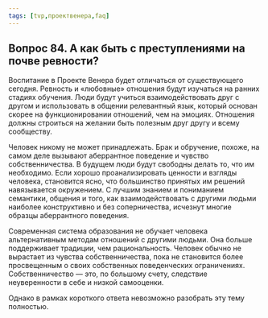 ```yaml
---
tags: [tvp,проектвенера,faq]
---
```

## Вопрос 84. А как быть с преступлениями на почве ревности?

Воспитание в Проекте Венера будет отличаться от существующего сегодня. Ревность и «любовные» отношения будут изучаться на ранних стадиях обучения. Люди будут учиться взаимодействовать друг с другом и использовать в общении релевантный язык, который основан скорее на функционировании отношений, чем на эмоциях. Отношения должны строиться на желании быть полезным друг другу и всему сообществу.

Человек никому не может принадлежать. Брак и обручение, похоже, на самом деле вызывают аберрантное поведение и чувство собственничества. В будущем люди будут свободны делать то, что им необходимо. Если хорошо проанализировать ценности и взгляды человека, становится ясно, что большинство принятых им решений навязывается окружением. С лучшим знанием и пониманием семантики, общения и того, как взаимодействовать с другими людьми наиболее конструктивно и без соперничества, исчезнут многие образцы аберрантного поведения.

Современная система образования не обучает человека альтернативным методам отношений с другими людьми. Она больше поддерживает традиции, чем рациональность. Человек обычно не вырастает из чувства собственничества, пока не становится более просвещенным о своих собственных поведенческих ограничениях. Собственничество — это, по большому счету, следствие неуверенности в себе и низкой самооценки.

Однако в рамках короткого ответа невозможно разобрать эту тему полностью.